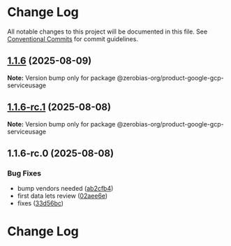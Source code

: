 # Change Log

All notable changes to this project will be documented in this file.
See [Conventional Commits](https://conventionalcommits.org) for commit guidelines.

## [1.1.6](https://github.com/zerobias-org/product/compare/@zerobias-org/product-google-gcp-serviceusage@1.1.6-rc.1...@zerobias-org/product-google-gcp-serviceusage@1.1.6) (2025-08-09)

**Note:** Version bump only for package @zerobias-org/product-google-gcp-serviceusage





## [1.1.6-rc.1](https://github.com/zerobias-org/product/compare/@zerobias-org/product-google-gcp-serviceusage@1.1.6-rc.0...@zerobias-org/product-google-gcp-serviceusage@1.1.6-rc.1) (2025-08-08)

**Note:** Version bump only for package @zerobias-org/product-google-gcp-serviceusage





## 1.1.6-rc.0 (2025-08-08)


### Bug Fixes

* bump vendors needed ([ab2cfb4](https://github.com/zerobias-org/product/commit/ab2cfb4a9cf2e3008e08b068f98011fec096c932))
* first data lets review ([02aee6e](https://github.com/zerobias-org/product/commit/02aee6e8c4f11675de7c63a00f4c8254a67a4dd7))
* fixes ([33d56bc](https://github.com/zerobias-org/product/commit/33d56bcaedf3fa5e3939a33c0fb57eda53539d05))





# Change Log
